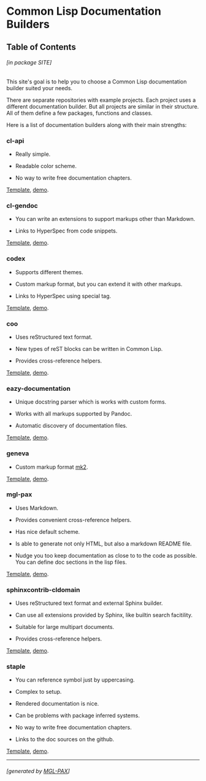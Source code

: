 <a id='x-28SITE-3A-40INDEX-20MGL-PAX-3ASECTION-29'></a>

# Common Lisp Documentation Builders

## Table of Contents


###### \[in package SITE\]
This site's goal is to help you to choose a Common Lisp
documentation builder suited your needs.

There are separate repositories with example projects.
Each project uses a different documentation builder.
But all projects are similar in their structure. All of them
define a few packages, functions and classes.

Here is a list of documentation builders along with their main strengths:

### cl-api

- Really simple.

- Readable color scheme.

- No way to write free documentation chapters.

[Template](https://github.com/cl-doc-systems/cl-api), [demo](https://cl-doc-systems.github.io/cl-api/).

### cl-gendoc

- You can write an extensions to support markups other than Markdown.

- Links to HyperSpec from code snippets.

[Template](https://github.com/cl-doc-systems/cl-gendoc), [demo](https://cl-doc-systems.github.io/cl-gendoc/).

### codex

- Supports different themes.

- Custom markup format, but you can extend it with other markups.

- Links to HyperSpec using special tag.

[Template](https://github.com/cl-doc-systems/codex), [demo](https://cl-doc-systems.github.io/codex/).

### coo

- Uses reStructured text format.

- New types of reST blocks can be written in Common Lisp.

- Provides cross-reference helpers.

[Template](https://github.com/cl-doc-systems/coo), [demo](https://cl-doc-systems.github.io/coo/).

### eazy-documentation

- Unique docstring parser which is works with custom forms.

- Works with all markups supported by Pandoc.

- Automatic discovery of documentation files.

[Template](https://github.com/cl-doc-systems/eazy-documentation), [demo](https://cl-doc-systems.github.io/eazy-documentation/).

### geneva

- Custom markup format [mk2](https://inters.co/geneva/mk2.html).

[Template](https://github.com/cl-doc-systems/geneva), [demo](https://cl-doc-systems.github.io/geneva/).

### mgl-pax

- Uses Markdown.

- Provides convenient cross-reference helpers.

- Has nice default scheme.

- Is able to generate not only HTML, but also a markdown README file.

- Nudge you too keep documentation as close to to the code as possible. You can define doc sections in the lisp files.

[Template](https://github.com/cl-doc-systems/mgl-pax), [demo](https://cl-doc-systems.github.io/mgl-pax/).

### sphinxcontrib-cldomain

- Uses reStructured text format and external Sphinx builder.

- Can use all extensions provided by Sphinx, like builtin search facitility.

- Suitable for large multipart documents.

- Provides cross-reference helpers.

[Template](https://github.com/cl-doc-systems/sphinxcontrib-cldomain), [demo](https://cl-doc-systems.github.io/sphinxcontrib-cldomain/).

### staple

- You can reference symbol just by uppercasing.

- Complex to setup.

- Rendered documentation is nice.

- Can be problems with package inferred systems.

- No way to write free documentation chapters.

- Links to the doc sources on the github.

[Template](https://github.com/cl-doc-systems/staple), [demo](https://cl-doc-systems.github.io/staple/).

* * *
###### \[generated by [MGL-PAX](https://github.com/melisgl/mgl-pax)\]
